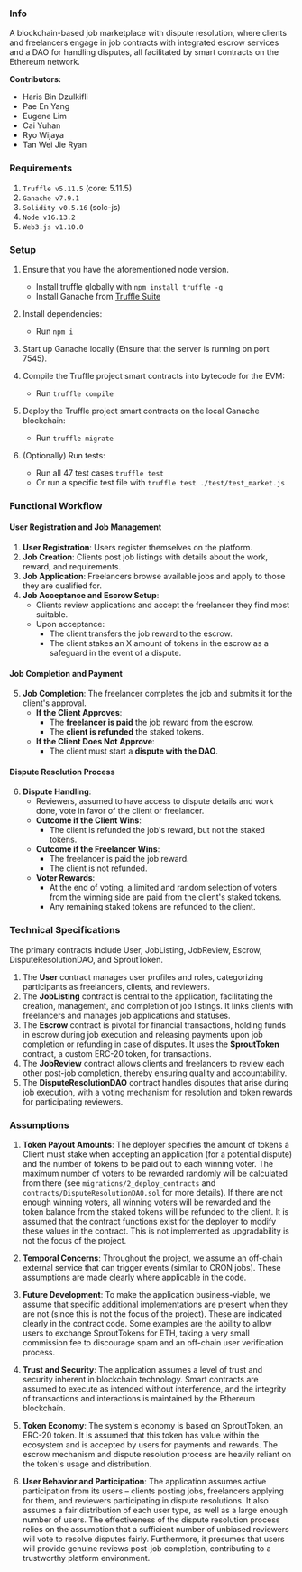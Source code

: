 ### Info

A blockchain-based job marketplace with dispute resolution, where clients and freelancers engage in job contracts with integrated escrow services and a DAO for handling disputes, all facilitated by smart contracts on the Ethereum network.

**Contributors:**

- Haris Bin Dzulkifli
- Pae En Yang
- Eugene Lim
- Cai Yuhan
- Ryo Wijaya
- Tan Wei Jie Ryan

### Requirements

1. `Truffle v5.11.5` (core: 5.11.5)
2. `Ganache v7.9.1`
3. `Solidity v0.5.16` (solc-js)
4. `Node v16.13.2`
5. `Web3.js v1.10.0`

### Setup

1. Ensure that you have the aforementioned node version.

   - Install truffle globally with `npm install truffle -g`
   - Install Ganache from [Truffle Suite](https://trufflesuite.com/ganache/)

2. Install dependencies:

   - Run `npm i`

3. Start up Ganache locally (Ensure that the server is running on port 7545).

4. Compile the Truffle project smart contracts into bytecode for the EVM:

   - Run `truffle compile`

5. Deploy the Truffle project smart contracts on the local Ganache blockchain:

   - Run `truffle migrate`

6. (Optionally) Run tests:
   - Run all 47 test cases `truffle test`
   - Or run a specific test file with `truffle test ./test/test_market.js`

### Functional Workflow

#### User Registration and Job Management

1. **User Registration**: Users register themselves on the platform.
2. **Job Creation**: Clients post job listings with details about the work, reward, and requirements.
3. **Job Application**: Freelancers browse available jobs and apply to those they are qualified for.
4. **Job Acceptance and Escrow Setup**:
   - Clients review applications and accept the freelancer they find most suitable.
   - Upon acceptance:
     - The client transfers the job reward to the escrow.
     - The client stakes an X amount of tokens in the escrow as a safeguard in the event of a dispute.

#### Job Completion and Payment

5. **Job Completion**: The freelancer completes the job and submits it for the client's approval.
   - **If the Client Approves**:
     - The **freelancer is paid** the job reward from the escrow.
     - The **client is refunded** the staked tokens.
   - **If the Client Does Not Approve**:
     - The client must start a **dispute with the DAO**.

#### Dispute Resolution Process

6. **Dispute Handling**:
   - Reviewers, assumed to have access to dispute details and work done, vote in favor of the client or freelancer.
   - **Outcome if the Client Wins**:
     - The client is refunded the job's reward, but not the staked tokens.
   - **Outcome if the Freelancer Wins**:
     - The freelancer is paid the job reward.
     - The client is not refunded.
   - **Voter Rewards**:
     - At the end of voting, a limited and random selection of voters from the winning side are paid from the client's staked tokens.
     - Any remaining staked tokens are refunded to the client.

### Technical Specifications

The primary contracts include User, JobListing, JobReview, Escrow, DisputeResolutionDAO, and SproutToken.

1. The **User** contract manages user profiles and roles, categorizing participants as freelancers, clients, and reviewers.
2. The **JobListing** contract is central to the application, facilitating the creation, management, and completion of job listings. It links clients with freelancers and manages job applications and statuses.
3. The **Escrow** contract is pivotal for financial transactions, holding funds in escrow during job execution and releasing payments upon job completion or refunding in case of disputes. It uses the **SproutToken** contract, a custom ERC-20 token, for transactions.
4. The **JobReview** contract allows clients and freelancers to review each other post-job completion, thereby ensuring quality and accountability.
5. The **DisputeResolutionDAO** contract handles disputes that arise during job execution, with a voting mechanism for resolution and token rewards for participating reviewers.

### Assumptions

1. **Token Payout Amounts**: The deployer specifies the amount of tokens a Client must stake when accepting an application (for a potential dispute) and the number of tokens to be paid out to each winning voter. The maximum number of voters to be rewarded randomly will be calculated from there (see `migrations/2_deploy_contracts` and `contracts/DisputeResolutionDAO.sol` for more details). If there are not enough winning voters, all winning voters will be rewarded and the token balance from the staked tokens will be refunded to the client. It is assumed that the contract functions exist for the deployer to modify these values in the contract. This is not implemented as upgradability is not the focus of the project.

2. **Temporal Concerns**: Throughout the project, we assume an off-chain external service that can trigger events (similar to CRON jobs). These assumptions are made clearly where applicable in the code.

3. **Future Development**: To make the application business-viable, we assume that specific additional implementations are present when they are not (since this is not the focus of the project). These are indicated clearly in the contract code. Some examples are the ability to allow users to exchange SproutTokens for ETH, taking a very small commission fee to discourage spam and an off-chain user verification process.

4. **Trust and Security**: The application assumes a level of trust and security inherent in blockchain technology. Smart contracts are assumed to execute as intended without interference, and the integrity of transactions and interactions is maintained by the Ethereum blockchain.

5. **Token Economy**: The system's economy is based on SproutToken, an ERC-20 token. It is assumed that this token has value within the ecosystem and is accepted by users for payments and rewards. The escrow mechanism and dispute resolution process are heavily reliant on the token's usage and distribution.

6. **User Behavior and Participation**: The application assumes active participation from its users – clients posting jobs, freelancers applying for them, and reviewers participating in dispute resolutions. It also assumes a fair distribution of each user type, as well as a large enough number of users. The effectiveness of the dispute resolution process relies on the assumption that a sufficient number of unbiased reviewers will vote to resolve disputes fairly. Furthermore, it presumes that users will provide genuine reviews post-job completion, contributing to a trustworthy platform environment.
